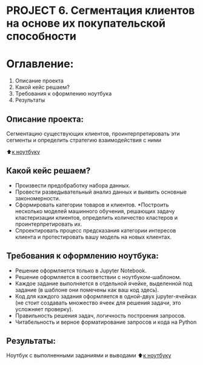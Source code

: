 # PROJECT 6. Сегментация  клиентов на основе их покупательской способности

# Оглавление:
1. Описание проекта
2. Какой кейс решаем?
3. Требования к оформлению ноутбука
4. Результаты

## Описание проекта:
Сегментацию существующих клиентов, 
проинтерпретировать эти сегменты и определить стратегию взаимодействия с ними

:arrow_up:[к ноутбуку](https://github.com/Alexandra231116/Alexa_Data_Science/blob/main/SKILLFACTORY/PROJECTS/PROJECT%206/Project-6._Ноутбук-шаблон.ipynb)

## Какой кейс решаем?
* Произвести предобработку набора данных.
* Провести разведывательный анализ данных и выявить основные закономерности.
* Сформировать категории товаров и клиентов.
*Построить несколько моделей машинного обучения, решающих задачу кластеризации клиентов, определить количество кластеров и проинтерпретировать их.
* Спроектировать процесс предсказания категории интересов клиента и протестировать вашу модель на новых клиентах.



## Требования к оформлению ноутбука:
* Решение оформляется только в Jupyter Notebook.
* Решение оформляется в соответствии с ноутбуком-шаблоном.
* Каждое задание выполняется в отдельной ячейке, выделенной под задание (в шаблоне они помечены как ваш код здесь).
* Код для каждого задания оформляется в одной-двух jupyter-ячейках (не стоит создавать множество ячеек для решения задачи, это усложняет проверку).
* Правильность решения задач, логичность построения запросов.
* Читабельность и верное форматирование запросов и кода на Python


## Результаты:
Ноутбук с выполненными заданиями и выводами
:arrow_up:[к ноутбуку](https://github.com/Alexandra231116/Alexa_Data_Science/blob/main/SKILLFACTORY/PROJECTS/PROJECT%206/Project-6._Ноутбук-шаблон.ipynb)